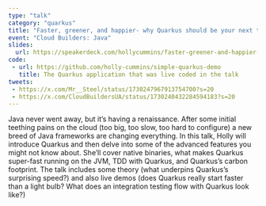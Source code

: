 ```yaml
---
type: "talk"
category: "quarkus"
title: "Faster, greener, and happier- why Quarkus should be your next tech stack"
event: "Cloud Builders: Java"
slides:
  url: https://speakerdeck.com/hollycummins/faster-greener-and-happier-why-quarkus-should-be-your-next-tech-stack-aead2ed6-608f-417b-96e3-89c27af59851
code: 
 - url: https://github.com/holly-cummins/simple-quarkus-demo
   title: The Quarkus application that was live coded in the talk
tweets:
 - https://x.com/Mr__Steel/status/1730247967913754700?s=20
 - https://x.com/CloudBuildersUA/status/1730240432284594183?s=20
---
```

Java never went away, but it’s having a renaissance. After some initial teething pains on the cloud (too big, too slow, too hard to configure) a new breed of Java frameworks are changing everything. In this talk, Holly will introduce Quarkus and then delve into some of the advanced features you might not know about. She’ll cover native binaries, what makes Quarkus super-fast running on the JVM, TDD with Quarkus, and Quarkus’s carbon footprint. The talk includes some theory (what underpins Quarkus’s surprising speed?) and also live demos (does Quarkus really start faster than a light bulb? What does an integration testing flow with Quarkus look like?) 